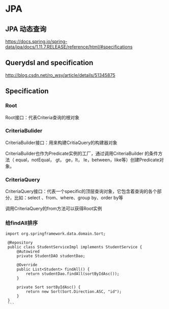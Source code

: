 # JPA

## JPA 动态查询

https://docs.spring.io/spring-data/jpa/docs/1.11.7.RELEASE/reference/html/#specifications

## Querydsl and specification

http://blog.csdn.net/ro_wsy/article/details/51345875


## Specification

### Root

Root接口：代表Criteria查询的根对象

### CriteriaBulider

CriteriaBuilder接口：用来构建CritiaQuery的构建器对象

CriteriaBuilder也作为Predicate实例的工厂，通过调用CriteriaBuilder 的条件方法（ equal，notEqual， gt， ge，lt， le，between，like等）创建Predicate对象。


### CriteriaQuery

CriteriaQuery接口：代表一个specific的顶层查询对象，它包含着查询的各个部分，比如：select 、from、where、group by、order by等

调用CriteriaQuery的from方法可以获得Root实例


### 给findAll排序


  ```
  import org.springframework.data.domain.Sort;

   @Repository
   public class StudentServiceImpl implements StudentService {
       @Autowired
       private StudentDAO studentDao;

       @Override
       public List<Student> findAll() {
           return studentDao.findAll(sortByIdAsc());
       }

       private Sort sortByIdAsc() {
           return new Sort(Sort.Direction.ASC, "id");
       }
   } 
  ```

















